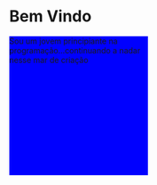 <div>
  <h1>Bem Vindo</h1>
  <div style='background-color: blue; height: 250px; width: 250px'>Sou um jovem principiante na programação...continuando a nadar nesse mar de criação</div>
</div>
